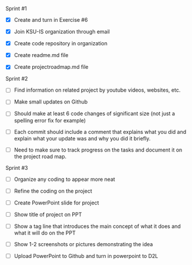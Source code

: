 Sprint #1

- [x] Create and turn in Exercise #6 

- [x] Join KSU-IS organization through email 

- [x] Create code repository in organization 

- [x] Create readme.md file 

- [x] Create projectroadmap.md file 

Sprint #2

- [ ] Find information on related project by youtube videos, websites, etc. 

- [ ] Make small updates on Github

- [ ] Should make at least 6 code changes of significant size (not just a spelling error fix for example)

- [ ] Each commit should include a comment that explains what you did and explain what your update was and why you did it briefly.

- [ ] Need to make sure to track progress on the tasks and document it on the project road map.

Sprint #3

- [ ] Organize any coding to appear more neat 

- [ ] Refine the coding on the project

- [ ] Create PowerPoint slide for project 

- [ ] Show title of project on PPT

- [ ] Show a tag line that introduces the main concept of what it does and what it will do on the PPT

- [ ] Show 1-2 screenshots or pictures demonstrating the idea

- [ ] Upload PowerPoint to Github and turn in powerpoint to D2L
